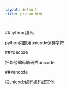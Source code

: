 ```yaml
---
layout: default
title: python 编码

---
```


##python 编码

python内部用unicode保存字符

###decode

把其他编码解码成unicode

###encode

把unicode编码编码成其他

